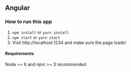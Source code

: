 ## Angular

### How to run this app

1. `npm install` or `yarn install`
2. `npm start` or `yarn start`
3. Visit http://localhost:1234 and make sure the page loads!

#### Requirements

Node >= 6 and npm >= 3 recommended
